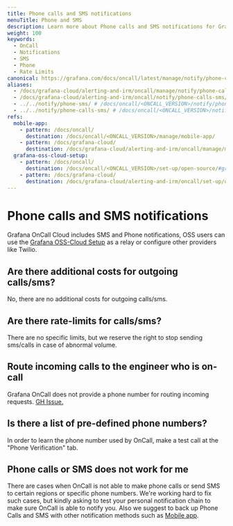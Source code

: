 ```yaml
---
title: Phone calls and SMS notifications
menuTitle: Phone and SMS
description: Learn more about Phone calls and SMS notifications for Grafana OnCall.
weight: 100
keywords:
  - OnCall
  - Notifications
  - SMS
  - Phone
  - Rate Limits
canonical: https://grafana.com/docs/oncall/latest/manage/notify/phone-calls-sms/
aliases:
  - /docs/grafana-cloud/alerting-and-irm/oncall/manage/notify/phone-calls-sms/
  - /docs/grafana-cloud/alerting-and-irm/oncall/notify/phone-calls-sms/
  - ../../notify/phone-sms/ # /docs/oncall/<ONCALL_VERSION>/notify/phone-sms/
  - ../../notify/phone-calls-sms/ # /docs/oncall/<ONCALL_VERSION>/notify/phone-calls-sms/
refs:
  mobile-app:
    - pattern: /docs/oncall/
      destination: /docs/oncall/<ONCALL_VERSION>/manage/mobile-app/
    - pattern: /docs/grafana-cloud/
      destination: /docs/grafana-cloud/alerting-and-irm/oncall/manage/mobile-app/
  grafana-oss-cloud-setup:
    - pattern: /docs/oncall/
      destination: /docs/oncall/<ONCALL_VERSION>/set-up/open-source/#grafana-oss-cloud-setup
    - pattern: /docs/grafana-cloud/
      destination: /docs/grafana-cloud/alerting-and-irm/oncall/set-up/open-source/#grafana-oss-cloud-setup
---
```


# Phone calls and SMS notifications

Grafana OnCall Cloud includes SMS and Phone notifications, OSS users can use the [Grafana OSS-Cloud Setup](ref:grafana-oss-cloud-setup) as a relay or configure other providers like Twilio.

## Are there additional costs for outgoing calls/sms?

No, there are no additional costs for outgoing calls/sms.

## Are there rate-limits for calls/sms?

There are no specific limits, but we reserve the right to stop sending sms/calls in case of abnormal volume.

## Route incoming calls to the engineer who is on-call

Grafana OnCall does not provide a phone number for routing incoming requests. [GH Issue.](https://github.com/grafana/oncall/issues/1459)

## Is there a list of pre-defined phone numbers?

In order to learn the phone number used by OnCall, make a test call at the "Phone Verification" tab.

## Phone calls or SMS does not work for me

There are cases when OnCall is not able to make phone calls or send SMS to certain regions or specific phone numbers.
We're working hard to fix such cases, but kindly asking to test your personal notification chain to make sure OnCall
is able to notify you. Also we suggest to back up Phone Calls and SMS with other notification methods such as
[Mobile app](ref:mobile-app).

